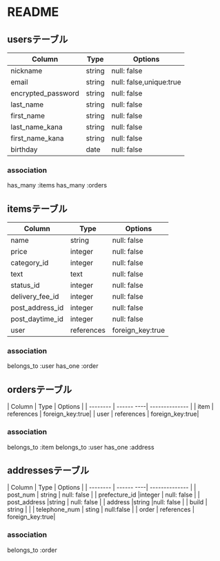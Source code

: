 # README

## usersテーブル

| Column               | Type   | Options                 |
| --------             | ------ | -----------             |
| nickname             | string | null: false             |
| email                | string | null: false,unique:true |
| encrypted_password   | string | null: false             |
| last_name            |string  | null: false             |
| first_name           |string  | null: false             |
| last_name_kana       |string  | null: false             |
| first_name_kana      |string  | null: false             |
| birthday             | date   | null: false             |
### association
has_many :items
has_many :orders


## itemsテーブル

| Column         | Type      | Options          |
| --------       | ------    | ---------------- |
| name           | string    | null: false      |
| price          | integer   | null: false      |
| category_id    | integer   | null: false      |
| text           | text      | null: false      |
| status_id      | integer   | null: false      |
| delivery_fee_id| integer   | null: false      |
| post_address_id| integer   | null: false      |
|post_daytime_id | integer   | null: false      |
| user           | references| foreign_key:true |
### association
belongs_to :user
has_one :order

## ordersテーブル

| Column   | Type       | Options         |
| -------- | ------ ----| --------------  |
| item     | references | foreign_key:true|
| user     | references | foreign_key:true|
### association
belongs_to  :item
belongs_to :user
has_one :address

## addressesテーブル

| Column         | Type       | Options         |
| --------       | ------ ----| --------------  |
| post_num       | string     | null: false     |
| prefecture_id |integer     | null: false     |
| post_address   |string      | null: false     |
| address        |string      |null: false      |
| build          | string     |                 |
| telephone_num  | sting      | null:false      |
| order          | references | foreign_key:true|
### association
belongs_to :order
